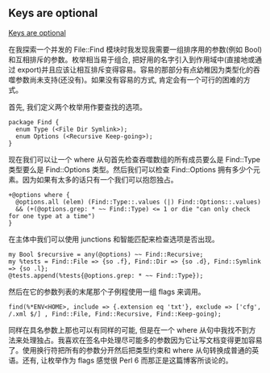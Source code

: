 ## Keys are optional

[Keys are optional](https://gfldex.wordpress.com/2016/09/22/keys-are-optional/)

在我探索一个并发的 File::Find 模块时我发现我需要一组排序用的参数(例如 Bool)和互相排斥的参数。枚举相当易于组合, 把好用的名字引入到作用域中(直接地或通过 export)并且应该让相互排斥变得容易。容易的那部分有点幼稚因为类型化的吞噬参数尚未支持(还没有)。如果没有容易的方式, 肯定会有一个可行的困难的方式。


首先, 我们定义两个枚举用作要查找的选项。

```perl6
package Find {
  enum Type (<File Dir Symlink>);
  enum Options (<Recursive Keep-going>);
}
```

现在我们可以让一个 where 从句首先检查吞噬数组的所有成员要么是 Find::Type 类型要么是 Find::Options 类型。然后我们可以检查 Find::Options 拥有多少个元素。因为如果有太多的话只有一个我们可以抱怨独占。

```perl6
+@options where {
  @options.all (elem) (Find::Type::.values (|) Find::Options::.values)
  && (+(@options.grep: * ~~ Find::Type) <= 1 or die "can only check for one type at a time")
}
```

在主体中我们可以使用 junctions 和智能匹配来检查选项是否出现。

```perl6
my Bool $recursive = any(@options) ~~ Find::Recursive;
my %tests = Find::File => {so .f}, Find::Dir => {so .d}, Find::Symlink => {so .l};
@tests.append(%tests{@options.grep: * ~~ Find::Type});
```

然后在它的参数列表的末尾那个子例程使用一组 flags 来调用。

```
find(%*ENV<HOME>, include => {.extension eq 'txt'}, exclude => ['cfg', /.xml $/] , Find::File, Find::Recursive, Find::Keep-going);
```

同样在具名参数上那也可以有同样的可能, 但是在一个 where 从句中我找不到方法来处理独占。我喜欢在签名中处理尽可能多的参数因为它让写文档变得更加容易了。使用换行符把所有的参数分开然后把类型约束和 where 从句转换成普通的英语。还有, 让枚举作为 flags 感觉很 Perl 6 而那正是这篇博客所谈论的。


